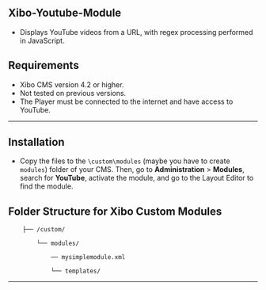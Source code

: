 ## Xibo-Youtube-Module
- Displays YouTube videos from a URL, with regex processing performed in JavaScript.

## Requirements
- Xibo CMS version 4.2 or higher.
- Not tested on previous versions.
- The Player must be connected to the internet and have access to YouTube.

---
## Installation
- Copy the files to the `\custom\modules` (maybe you have to create `modules`) folder of your CMS. Then, go to **Administration** > **Modules**, search for **YouTube**, activate the module, and go to the Layout Editor to find the module.

## Folder Structure for Xibo Custom Modules

        ├── /custom/

            └── modules/

                ── mysimplemodule.xml

                └── templates/

            

---
